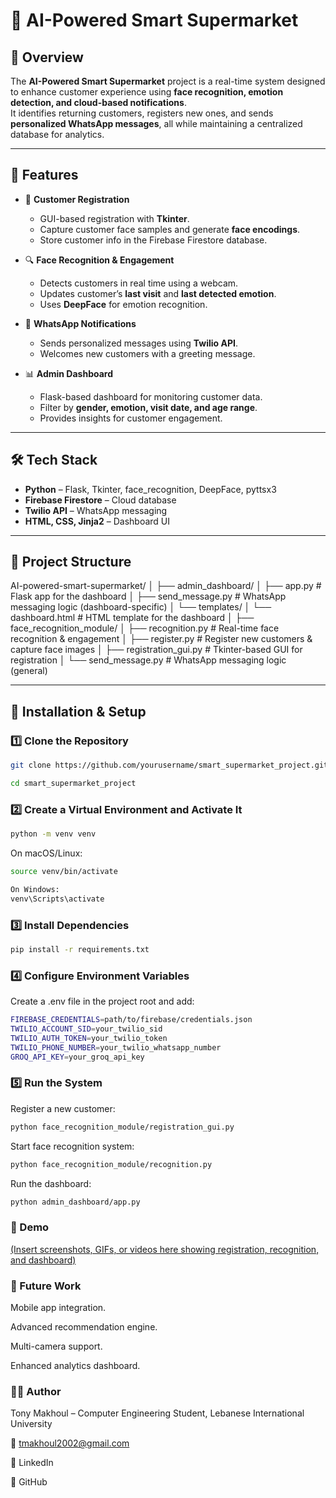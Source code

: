 # 🛒 AI-Powered Smart Supermarket  

## 📖 Overview  
The **AI-Powered Smart Supermarket** project is a real-time system designed to enhance customer experience using **face recognition, emotion detection, and cloud-based notifications**.  
It identifies returning customers, registers new ones, and sends **personalized WhatsApp messages**, all while maintaining a centralized database for analytics.  

---

## 🚀 Features  
- 👤 **Customer Registration**  
  - GUI-based registration with **Tkinter**.  
  - Capture customer face samples and generate **face encodings**.  
  - Store customer info in the Firebase Firestore database.  

- 🔍 **Face Recognition & Engagement**  
  - Detects customers in real time using a webcam.  
  - Updates customer’s **last visit** and **last detected emotion**.  
  - Uses **DeepFace** for emotion recognition.  

- 💬 **WhatsApp Notifications**  
  - Sends personalized messages using **Twilio API**.  
  - Welcomes new customers with a greeting message.  

- 📊 **Admin Dashboard**  
  - Flask-based dashboard for monitoring customer data.  
  - Filter by **gender, emotion, visit date, and age range**.  
  - Provides insights for customer engagement.  

---

## 🛠️ Tech Stack  
- **Python** – Flask, Tkinter, face_recognition, DeepFace, pyttsx3  
- **Firebase Firestore** – Cloud database  
- **Twilio API** – WhatsApp messaging  
- **HTML, CSS, Jinja2** – Dashboard UI  

---

## 📂 Project Structure  

AI-powered-smart-supermarket/
│
├── admin_dashboard/
│   ├── app.py                  # Flask app for the dashboard
│   ├── send_message.py         # WhatsApp messaging logic (dashboard-specific)
│   └── templates/
│       └── dashboard.html      # HTML template for the dashboard
│
├── face_recognition_module/
│   ├── recognition.py          # Real-time face recognition & engagement
│   ├── register.py             # Register new customers & capture face images
│   ├── registration_gui.py     # Tkinter-based GUI for registration
│   └── send_message.py         # WhatsApp messaging logic (general)

---

## 🔧 Installation & Setup  

### 1️⃣ Clone the Repository  
```bash
git clone https://github.com/yourusername/smart_supermarket_project.git
```
```bash
cd smart_supermarket_project
```
### 2️⃣ Create a Virtual Environment and Activate It
```bash
python -m venv venv
```
On macOS/Linux:
```bash
source venv/bin/activate
```
```bash
On Windows:
venv\Scripts\activate
```

### 3️⃣ Install Dependencies
```bash
pip install -r requirements.txt
```

### 4️⃣ Configure Environment Variables

Create a .env file in the project root and add:
```bash
FIREBASE_CREDENTIALS=path/to/firebase/credentials.json
TWILIO_ACCOUNT_SID=your_twilio_sid
TWILIO_AUTH_TOKEN=your_twilio_token
TWILIO_PHONE_NUMBER=your_twilio_whatsapp_number
GROQ_API_KEY=your_groq_api_key
```
### 5️⃣ Run the System
Register a new customer:
```bash
python face_recognition_module/registration_gui.py
```
Start face recognition system:
```bash
python face_recognition_module/recognition.py
```

Run the dashboard:
```bash
python admin_dashboard/app.py
```

### 📸 Demo

[(Insert screenshots, GIFs, or videos here showing registration, recognition, and dashboard)](https://drive.google.com/file/d/1ZXPUcjU7tHaiBj09QMDqtfmsWFAxuggX/view?usp=drive_link)

### 📌 Future Work

Mobile app integration.

Advanced recommendation engine.

Multi-camera support.

Enhanced analytics dashboard.

### 👨‍💻 Author

Tony Makhoul – Computer Engineering Student, Lebanese International University

📧 tmakhoul2002@gmail.com

🔗 LinkedIn

🔗 GitHub
